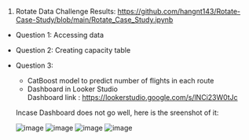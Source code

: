1. Rotate Data Challenge Results: https://github.com/hangnt143/Rotate-Case-Study/blob/main/Rotate_Case_Study.ipynb
- Question 1: Accessing data
- Question 2: Creating capacity table
- Question 3:
  + CatBoost model to predict number of flights in each route
  + Dashboard in Looker Studio  
  Dashboard link : https://lookerstudio.google.com/s/lNCi23W0tJc
  



  Incase Dashboard does not go well, here is the sreenshot of it:

  
  
  ![image](https://github.com/user-attachments/assets/994a618d-89e0-4078-a20f-60996b4a673c)
  ![image](https://github.com/user-attachments/assets/67aa3d16-4165-45df-91a6-793819b0c265)
  ![image](https://github.com/user-attachments/assets/8e565898-3801-4c7c-b6d8-71f99c0eebd7)
  ![image](https://github.com/user-attachments/assets/2bad13c9-e6b1-473b-bd44-2a05a014570c)




